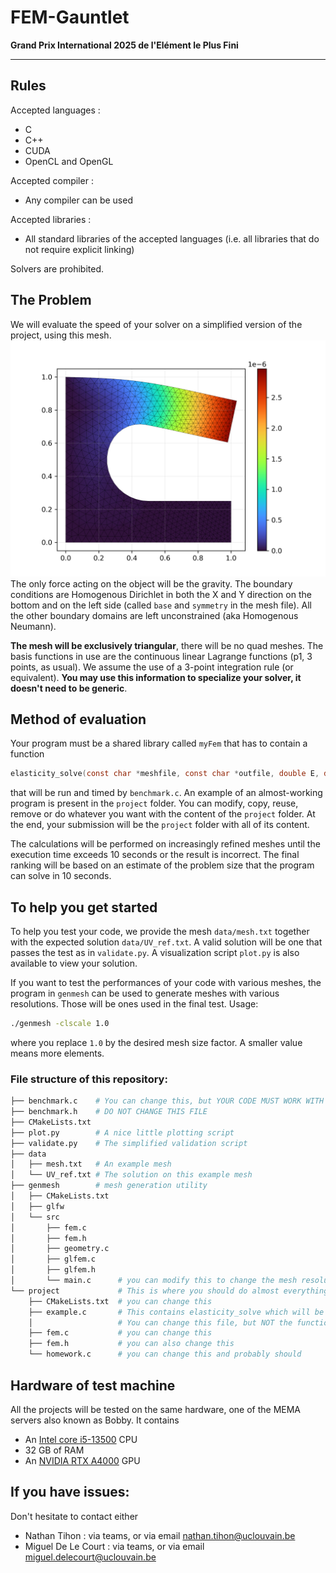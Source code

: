 # FEM-Gauntlet

**Grand Prix International 2025 de l'Elément le Plus Fini**

---

## Rules 

Accepted languages :
- C
- C++
- CUDA
- OpenCL and OpenGL


Accepted compiler :
- Any compiler can be used

Accepted libraries :
- All standard libraries of the accepted languages (i.e. all libraries that do not require explicit linking)

Solvers are prohibited.

## The Problem
We will evaluate the speed of your solver on a simplified version of the project, using this mesh. 
![problem](img.png)
The only force acting on the object will be the gravity. The boundary conditions are Homogenous Dirichlet in both the X and Y direction on the bottom and on the left side (called `base` and `symmetry` in the mesh file). All the other boundary domains are left unconstrained (aka Homogenous Neumann).

**The mesh will be exclusively triangular**, there will be no quad meshes. The basis functions in use are the continuous linear Lagrange functions (p1, 3 points, as usual). We assume the use of a 3-point integration rule (or equivalent). **You may use this information to specialize your solver, it doesn't need to be generic**.

## Method of evaluation

Your program must be a shared library called `myFem` that has to contain a function 
```C
elasticity_solve(const char *meshfile, const char *outfile, double E, double nu, double rho, double g);
```
that will be run and timed by `benchmark.c`. An example of an almost-working program is present in the `project` folder. You can modify, copy, reuse, remove or do whatever you want with the content of the `project` folder. At the end, your submission will be the `project` folder with all of its content. 

The calculations will be performed on increasingly refined meshes until the execution time exceeds 10 seconds or the result is incorrect. The final ranking will be based on an estimate of the problem size that the program can solve in 10 seconds.

## To help you get started

To help you test your code, we provide the mesh `data/mesh.txt` together with the expected solution `data/UV_ref.txt`. A valid solution will be one that passes the test as in `validate.py`. A visualization script `plot.py` is also available to view your solution.

If you want to test the performances of your code with various meshes, the program in `genmesh` can be used to generate meshes with various resolutions. Those will be ones used in the final test. Usage:
```bash
./genmesh -clscale 1.0
```
where you replace `1.0` by the desired mesh size factor. A smaller value means more elements.



### File structure of this repository:
```bash
├── benchmark.c    # You can change this, but YOUR CODE MUST WORK WITH THE ORIGINAL 
├── benchmark.h    # DO NOT CHANGE THIS FILE
├── CMakeLists.txt
├── plot.py        # A nice little plotting script
├── validate.py    # The simplified validation script 
├── data
│   ├── mesh.txt   # An example mesh
│   └── UV_ref.txt # The solution on this example mesh
├── genmesh        # mesh generation utility
│   ├── CMakeLists.txt
│   ├── glfw
│   └── src
│       ├── fem.c
│       ├── fem.h
│       ├── geometry.c
│       ├── glfem.c
│       ├── glfem.h
│       └── main.c      # you can modify this to change the mesh resolution
└── project             # This is where you should do almost everything
    ├── CMakeLists.txt  # you can change this
    ├── example.c       # This contains elasticity_solve which will be called.
    │                   # You can change this file, but NOT the function signature.
    ├── fem.c           # you can change this
    ├── fem.h           # you can also change this
    └── homework.c      # you can change this and probably should
```


## Hardware of test machine 
All the projects will be tested on the same hardware, one of the MEMA servers also known as Bobby. It contains

- An [Intel core i5-13500](https://www.intel.com/content/www/us/en/products/sku/230580/intel-core-i513500-processor-24m-cache-up-to-4-80-ghz/specifications.html) CPU
- 32 GB of RAM 
- An [NVIDIA RTX A4000](https://www.techpowerup.com/gpu-specs/rtx-a4000.c3756) GPU

## If you have issues:
Don't hesitate to contact either 
- Nathan Tihon : via teams, or via email nathan.tihon@uclouvain.be
- Miguel De Le Court : via teams, or via email miguel.delecourt@uclouvain.be
